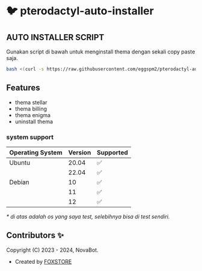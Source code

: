 # :bird: pterodactyl-auto-installer



## AUTO INSTALLER SCRIPT

Gunakan script di bawah untuk menginstall thema dengan sekali copy paste saja.

```bash
bash <(curl -s https://raw.githubusercontent.com/eggspm2/pterodactyl-auto-installer/main/install.sh)
```

## Features

- thema stellar
- thema billing
- thema enigma
- uninstall thema

### system support

| Operating System | Version | Supported          |
| ---------------- | ------- | ------------------ |
| Ubuntu           | 20.04   | :white_check_mark: |
|                  | 22.04   | :white_check_mark: |
| Debian           | 10      | :white_check_mark: |
|                  | 11      | :white_check_mark: |
|                  | 12      | :white_check_mark: |

_\* di atas adalah os yang saya test, selebihnya bisa di test sendiri._

## Contributors ✨

Copyright (C) 2023 - 2024, NovaBot.

- Created by [ FOXSTORE ](https://github.com/eggpm2)

